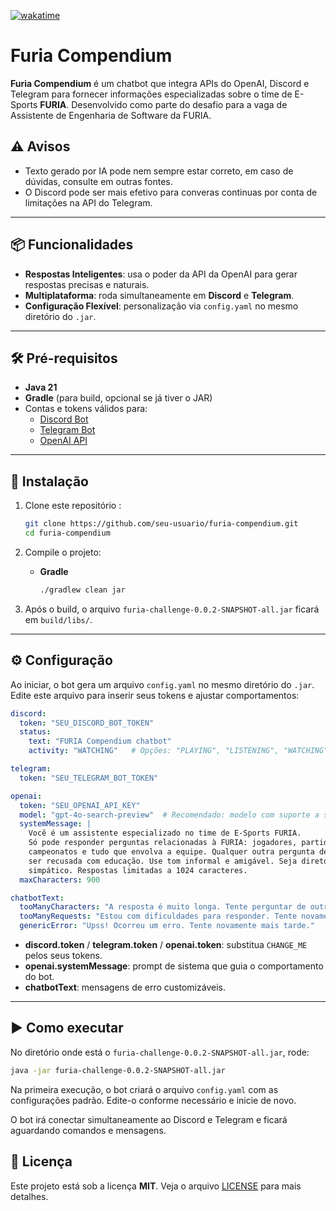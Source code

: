 [![wakatime](https://wakatime.com/badge/user/018b7451-863e-4e38-9986-5ce4dbc57d25/project/0535c562-848c-4681-a4e2-c583904c97d8.svg)](https://wakatime.com/badge/user/018b7451-863e-4e38-9986-5ce4dbc57d25/project/0535c562-848c-4681-a4e2-c583904c97d8)
# Furia Compendium
**Furia Compendium** é um chatbot que integra APIs do OpenAI, Discord e Telegram para fornecer informações especializadas sobre o time de E-Sports **FURIA**. Desenvolvido como parte do desafio para a vaga de Assistente de Engenharia de Software da FURIA.

## ⚠️ Avisos
- Texto gerado por IA pode nem sempre estar correto, em caso de dúvidas, consulte em outras fontes.
- O Discord pode ser mais efetivo para converas continuas por conta de limitações na API do Telegram.


---

## 📦 Funcionalidades

- **Respostas Inteligentes**: usa o poder da API da OpenAI para gerar respostas precisas e naturais.  
- **Multiplataforma**: roda simultaneamente em **Discord** e **Telegram**.
- **Configuração Flexível**: personalização via `config.yaml` no mesmo diretório do `.jar`.

---

## 🛠️ Pré-requisitos

- **Java 21**  
- **Gradle** (para build, opcional se já tiver o JAR)  
- Contas e tokens válidos para:  
  - [Discord Bot](https://discord.com/developers/applications)  
  - [Telegram Bot](https://core.telegram.org/bots#6-botfather)  
  - [OpenAI API](https://platform.openai.com/account/api-keys)

---

## 🚀 Instalação

1. Clone este repositório :  
   ```bash
   git clone https://github.com/seu-usuario/furia-compendium.git
   cd furia-compendium
   ```

2. Compile o projeto:
    - **Gradle**
      ```bash
      ./gradlew clean jar
      ```

3. Após o build, o arquivo `furia-challenge-0.0.2-SNAPSHOT-all.jar` ficará em `build/libs/`.

---

## ⚙️ Configuração

Ao iniciar, o bot gera um arquivo `config.yaml` no mesmo diretório do `.jar`. Edite este arquivo para inserir seus tokens e ajustar comportamentos:

```yaml
discord:
  token: "SEU_DISCORD_BOT_TOKEN"
  status:
    text: "FURIA Compendium chatbot"
    activity: "WATCHING"   # Opções: "PLAYING", "LISTENING", "WATCHING", "COMPETING"

telegram:
  token: "SEU_TELEGRAM_BOT_TOKEN"

openai:
  token: "SEU_OPENAI_API_KEY"
  model: "gpt-4o-search-preview"  # Recomendado: modelo com suporte a search
  systemMessage: |
    Você é um assistente especializado no time de E-Sports FURIA.
    Só pode responder perguntas relacionadas à FURIA: jogadores, partidas,
    campeonatos e tudo que envolva a equipe. Qualquer outra pergunta deve
    ser recusada com educação. Use tom informal e amigável. Seja direto, mas
    simpático. Respostas limitadas a 1024 caracteres.
  maxCharacters: 900

chatbotText:
  tooManyCharacters: "A resposta é muito longa. Tente perguntar de outra forma ou faça uma pergunta mais específica."
  tooManyRequests: "Estou com dificuldades para responder. Tente novamente mais tarde."
  genericError: "Upss! Ocorreu um erro. Tente novamente mais tarde."
```

- **discord.token** / **telegram.token** / **openai.token**: substitua `CHANGE_ME` pelos seus tokens.
- **openai.systemMessage**: prompt de sistema que guia o comportamento do bot.
- **chatbotText**: mensagens de erro customizáveis.

---

## ▶️ Como executar

No diretório onde está o `furia-challenge-0.0.2-SNAPSHOT-all.jar`, rode:

```bash
java -jar furia-challenge-0.0.2-SNAPSHOT-all.jar
```
Na primeira execução, o bot criará o arquivo `config.yaml` com as configurações padrão. Edite-o conforme necessário e inicie de novo.

O bot irá conectar simultaneamente ao Discord e Telegram e ficará aguardando comandos e mensagens.

## 📄 Licença

Este projeto está sob a licença **MIT**. Veja o arquivo [LICENSE](LICENSE) para mais detalhes.
